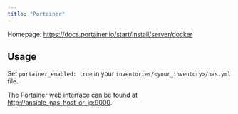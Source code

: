 ```yaml
---
title: "Portainer"
---
```


Homepage: <https://docs.portainer.io/start/install/server/docker>

## Usage

Set `portainer_enabled: true` in your `inventories/<your_inventory>/nas.yml` file.

The Portainer web interface can be found at <http://ansible_nas_host_or_ip:9000>.
